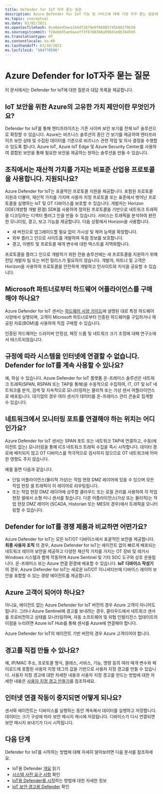 ```yaml
---
title: Defender for IoT 자주 묻는 질문
description: Azure Defender for IoT 기능 및 서비스에 대해 가장 자주 묻는 질문에 대한 답변을 찾습니다.
ms.topic: conceptual
ms.date: 03/02/2021
ms.openlocfilehash: 0ce8ded3eea344d72679e0f8b805f45b00279b58
ms.sourcegitcommit: f28ebb95ae9aaaff3f87d8388a09b41e0b3445b5
ms.translationtype: HT
ms.contentlocale: ko-KR
ms.lasthandoff: 03/30/2021
ms.locfileid: "104778596"
---
```

# <a name="azure-defender-for-iot-frequently-asked-questions"></a>Azure Defender for IoT자주 묻는 질문

이 문서에서는 Defender for IoT에 대한 질문과 대답 목록을 제공합니다.

## <a name="what-is-azures-unique-value-proposition-for-iot-security"></a>IoT 보안을 위한 Azure의 고유한 가치 제안이란 무엇인가요?

Defender for IoT를 통해 엔터프라이즈는 기존 사이버 보안 보기를 전체 IoT 솔루션으로 확장할 수 있습니다. Azure는 비즈니스 솔루션의 종단 간 보기를 제공하여 엔터프라이즈 보안 상태 및 수집된 데이터를 기준으로 비즈니스 관련 작업 및 의사 결정을 수행할 수 있도록 합니다. Azure IoT, Azure IoT Edge 및 Azure Security Center를 사용하여 결합된 보안을 통해 필요한 보안을 제공하는 원하는 솔루션을 만들 수 있습니다.

## <a name="our-organization-uses-proprietary-non-standard-industrial-protocols-are-they-supported"></a>조직에서는 재산적 가치를 가지는 비표준 산업용 프로토콜을 사용합니다. 지원되나요? 

Azure Defender for IoT는 포괄적인 프로토콜 지원을 제공합니다. 포함된 프로토콜 지원과 더불어, 재산적 가치를 가지며 사용자 지정 프로토콜 또는 표준에서 벗어난 프로토콜을 실행하는 IoT 및 OT 디바이스를 보호할 수 있습니다. 개발자는 Horizon ODE(개방형 개발 환경) SDK를 사용하여 정의된 프로토콜을 기반으로 네트워크 트래픽을 디코딩하는 디섹터 플러그 인을 만들 수 있습니다. 서비스는 트래픽을 분석하여 완전한 모니터링, 경고, 보고 기능을 제공합니다. 다음 상황에서 Horizon을 사용합니다.
- 새 버전으로 업그레이드할 필요 없이 가시성 및 제어 능력을 확장합니다.
- 외부 플러그 인으로 사이트를 개발하여 독점 정보를 보호합니다. 
- 경고, 이벤트 및 프로토콜 매개 변수에 대한 텍스트를 지역화합니다.

프로토콜을 플러그 인으로 개발하기 위한 전용 솔루션에는 새 프로토콜을 지원하기 위해 전담 개발자 팀 또는 버전 릴리스가 필요하지 않습니다. 개발자, 파트너 및 고객은 Horizon을 사용하여 프로토콜을 안전하게 개발하고 인사이트와 지식을 공유할 수 있습니다. 

## <a name="do-i-have-to-purchase-hardware-appliances-from-microsoft-partners"></a>Microsoft 파트너로부터 하드웨어 어플라이언스를 구매해야 하나요?
Azure Defender for IoT 센서는 [하드웨어 사양 가이드](./how-to-identify-required-appliances.md)에 설명된 대로 특정 하드웨어 사양에서 실행되며, 고객이 Microsoft 파트너로부터 인증된 하드웨어를 구입하거나 제공된 자료(BOM)를 사용하여 직접 구매할 수 있습니다. 

인증된 하드웨어는 드라이버 안정성, 패킷 드롭 및 네트워크 크기 조정에 대해 연구소에서 테스트되었습니다.


## <a name="regulation-does-not-allow-us-to-connect-our-system-to-the-internet-can-we-still-utilize-defender-for-iot"></a>규정에 따라 시스템을 인터넷에 연결할 수 없습니다. Defender for IoT를 계속 사용할 수 있나요?

예, 하실 수 있습니다. Azure Defender for IoT 플랫폼 온-프레미스 솔루션은 네트워크 트래픽(SPAN, RSPAN 또는 TAP을 통해)을 수동적으로 수집하여, IT, OT 및 IoT 네트워크를 분석, 검색 및 지속적으로 모니터링하는 물리적 또는 가상 센서 어플라이언스로 배포됩니다. 대기업의 경우 여러 센서가 데이터를 온-프레미스 관리 콘솔로 집계할 수 있습니다.

## <a name="where-in-the-network-should-i-connect-monitoring-ports"></a>네트워크에서 모니터링 포트를 연결해야 하는 위치는 어디인가요?

Azure Defender for IoT 센서는 SPAN 포트 또는 네트워크 TAP에 연결하고, 수동(에이전트 없는) 모니터링을 통해 ICS 네트워크 트래픽 수집을 즉시 시작합니다. 데이터 경로에 배치되지 않고 OT 디바이스를 적극적으로 검사하지 않으므로 OT 네트워크에 어떠한 영향도 주지 않습니다.

예를 들면 다음과 같습니다.
- 단일 어플라이언스(물리적 가상)는 작업 현장 DMZ 레이어에 있을 수 있으며 모든 작업 현장 셀 트래픽이 이 레이어로 라우팅됩니다.
- 또는 작업 현장 DMZ 레이어에 상주할 클라우드 또는 로컬 관리를 사용하여 각 작업 현장 셀에서 소형 미니 센서를 찾습니다. 다른 어플라이언스(가상 또는 물리적)는 작업 현장 DMZ 레이어 (SCADA, Historian 또는 MES의 경우)에서 트래픽을 모니터링할 수 있습니다.

## <a name="how-does-defender-for-iot-compare-to-the-competition"></a>Defender for IoT를 경쟁 제품과 비교하면 어떤가요?

Azure Defender for IoT는 모든 IoT/OT 디바이스에서 포괄적인 보안을 제공합니다. **최종 사용자 조직** 의 경우, Azure Defender for IoT는 에이전트 없이 빠르게 배포되는 네트워크 레이어 보안을 제공하고 다양한 재산적 가치를 가지는 OT 장비 및 레거시 Windows 시스템과 함께 작동하며 Azure Sentinel 및 기타 SOC 도구와 상호 운용됩니다. 온-프레미스 또는 Azure 연결 환경에 배포할 수 있습니다. **IoT 디바이스 작성기** 의 경우, Azure Defender for IoT는 새로운 IoT/OT 이니셔티브에 디바이스 레이어 보안을 포함할 수 있는 경량 에이전트를 제공합니다.

## <a name="do-i-have-to-be-an-azure-customer"></a>Azure 고객이 되어야 하나요?

아니요, 에이전트 없는 Azure Defender for IoT 버전의 경우 Azure 고객이 아니어도 됩니다. 그러나 Azure Sentinel에 경고를 보내려는 경우, 클라우드에서 네트워크 센서를 프로비전하고 상태를 모니터링하며, 자동 소프트웨어 및 위협 인텔리전스 업데이트의 이점을 누리려면 Azure IoT Hub를 통해 센서를 Azure에 연결해야 합니다.

Azure Defender for IoT의 에이전트 기반 버전의 경우 Azure 고객이어야 합니다.

## <a name="can-i-create-my-own-alerts"></a>경고를 직접 만들 수 있나요?

예, IP/MAC 주소, 프로토콜 형식, 클래스, 서비스, 기능, 명령 등의 여러 매개 변수와 페이로드에 포함된 사용자 지정 태그의 값을 기반으로 사용자 지정 경고를 만들 수 있습니다.  사용자 지정 경고에 대한 자세한 내용과 사용자 지정 경고를 만드는 방법에 대한 자세한 내용은 [사용자 지정 경고 만들기](quickstart-create-custom-alerts.md)를 참조하세요.

## <a name="what-happens-when-the-internet-connection-stops-working"></a>인터넷 연결 작동이 중지되면 어떻게 되나요?

센서와 에이전트는 디바이스를 실행하는 동안 계속해서 데이터를 실행하고 저장합니다. 데이터는 크기 구성에 따라 보안 메시지 캐시에 저장됩니다. 디바이스가 다시 연결되면 보안 메시지 보내기가 다시 시작됩니다.

## <a name="next-steps"></a>다음 단계

Defender for IoT를 시작하는 방법에 대해 자세히 알아보려면 다음 문서를 참조하세요.

- IoT용 Defender [개요](overview.md) 읽기
- [시스템 사전 요구 사항](quickstart-system-prerequisites.md) 확인
- [IoT용 Defender를 시작](getting-started.md)하는 방법에 대한 자세한 정보
- [IoT 보안 경고용 Defender](concept-security-alerts.md) 확인